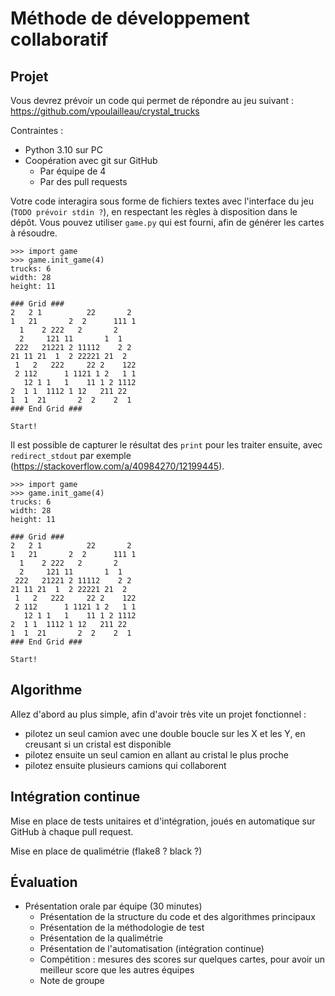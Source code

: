 # Méthode de développement collaboratif

## Projet

Vous devrez prévoir un code qui permet de répondre au jeu suivant : https://github.com/vpoulailleau/crystal_trucks

Contraintes :
* Python 3.10 sur PC
* Coopération avec git sur GitHub
  * Par équipe de 4
  * Par des pull requests

Votre code interagira sous forme de fichiers textes avec l'interface du jeu (`TODO prévoir stdin ?`), en respectant les règles à disposition dans le dépôt. Vous pouvez utiliser `game.py` qui est fourni, afin de générer les cartes à résoudre.

```python3
>>> import game
>>> game.init_game(4)
trucks: 6
width: 28
height: 11

### Grid ###
2   2 1          22       2 
1   21       2  2      111 1
  1    2 222   2       2    
  2     121 11       1  1   
 222   21221 2 11112    2 2 
21 11 21  1  2 22221 21  2  
 1   2   222     22 2    122
 2 112      1 1121 1 2   1 1
   12 1 1   1    11 1 2 1112
2  1 1  1112 1 12   211 22  
1  1  21       2  2    2  1 
### End Grid ###

Start!
```

Il est possible de capturer le résultat des `print` pour les traiter ensuite, avec `redirect_stdout` par exemple (https://stackoverflow.com/a/40984270/12199445).

```python3
>>> import game
>>> game.init_game(4)
trucks: 6
width: 28
height: 11

### Grid ###
2   2 1          22       2 
1   21       2  2      111 1
  1    2 222   2       2    
  2     121 11       1  1   
 222   21221 2 11112    2 2 
21 11 21  1  2 22221 21  2  
 1   2   222     22 2    122
 2 112      1 1121 1 2   1 1
   12 1 1   1    11 1 2 1112
2  1 1  1112 1 12   211 22  
1  1  21       2  2    2  1 
### End Grid ###

Start!
```

## Algorithme

Allez d'abord au plus simple, afin d'avoir très vite un projet fonctionnel :
* pilotez un seul camion avec une double boucle sur les X et les Y, en creusant si un cristal est disponible
* pilotez ensuite un seul camion en allant au cristal le plus proche
* pilotez ensuite plusieurs camions qui collaborent

## Intégration continue

Mise en place de tests unitaires et d'intégration, joués en automatique sur GitHub à chaque pull request.

Mise en place de qualimétrie (flake8 ? black ?)

## Évaluation

* Présentation orale par équipe (30 minutes)
  * Présentation de la structure du code et des algorithmes principaux
  * Présentation de la méthodologie de test
  * Présentation de la qualimétrie
  * Présentation de l'automatisation (intégration continue)
  * Compétition : mesures des scores sur quelques cartes, pour avoir un meilleur score que les autres équipes
  * Note de groupe
